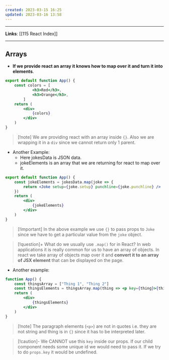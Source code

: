 ```yaml
---
created: 2023-03-15 16:25
updated: 2023-03-16 13:58
---
```

---
**Links**: [[115 React Index]]

---
## Arrays
- **If we provide react an array it knows how to map over it and turn it into elements**.

```jsx
export default function App() {
    const colors = [
            <h3>Red</h3>, 
            <h3>Orange</h3>, 
        ]
    return (
        <div>
            {colors}
        </div>
    )
}
```

> [!note] We are providing react with an array inside `{}`. Also we are wrapping it in a `div` since we cannot return only 1 parent.

- Another Example: 
	- Here jokesData is JSON data.
	- jokeElements is an array that we are returning for react to map over it.

```jsx
export default function App() {
    const jokeElements = jokesData.map(joke => {
        return <Joke setup={joke.setup} punchline={joke.punchline} />
    })
    return (
        <div>
            {jokeElements}
        </div>
    )
}
```

> [!important] In the above example we use `{}` to pass props to `Joke` since we have to get a particular value from the `joke` object.

> [!question]+ What do we usually use `.map()` for in React?
> In web applications it is really common for us to have an array of objects. In react we take array of objects map over it and **convert it to an array of JSX element** that can be displayed on the page.

- Another example:

```jsx
function App() {
    const thingsArray = ["Thing 1", "Thing 2"]
    const thingsElements = thingsArray.map(thing => <p key={thing}>{thing}</p>)
    return (
        <div>
            {thingsElements}
        </div>
    )
}
```

> [!note] The paragraph elements (`<p>`) are not in quotes i.e. they are not string and thing is in `{}` since it has to be interpreted later.

> [!caution]- We CANNOT use this `key` inside our props.
> If our child component needs some unique id we would need to pass it. If we try to do `props.key` it would be undefined.